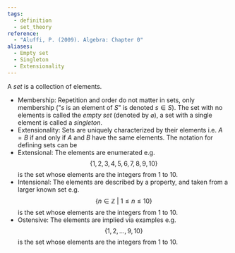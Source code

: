 ```yaml
---
tags:
  - definition
  - set_theory
reference:
  - "Aluffi, P. (2009). Algebra: Chapter 0"
aliases:
  - Empty set
  - Singleton
  - Extensionality
---
```

A _set_ is a collection of elements.
- Membership:
	Repetition and order do not matter in sets, only membership ("$s$ is an element of $S$" is denoted $s\in S$). The set with no elements is called the _empty set_ (denoted by $\varnothing$), a set with a single element is called a _singleton_.
- Extensionality:
	Sets are uniquely characterized by their elements i.e. $A=B$ if and only if $A$ and $B$ have the same elements.
The notation for defining sets can be
- Extensional:
	The elements are enumerated e.g.$$
		\{1,2,3,4,5,6,7,8,9,10\}
	$$is the set whose elements are the integers from $1$ to $10$.
- Intensional:
	The elements are described by a property, and taken from a larger known set e.g.$$
		\{n\in\mathbb{Z}\ |\ 1\leq n \leq 10\}
	$$is the set whose elements are the integers from $1$ to $10$.
- Ostensive:
	The elements are implied via examples e.g.$$
		\{1,2,\dots,9,10\}
	$$is the set whose elements are the integers from $1$ to $10$.